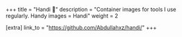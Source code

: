+++
title = "Handi 🐳"
description = "Container images for tools I use regularly. Handy images = Handi"
weight = 2

[extra]
link_to = "https://github.com/Abdullahxz/handi/"
+++